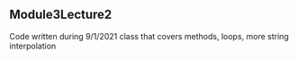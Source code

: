## Module3Lecture2 ##
Code written during 9/1/2021 class that covers methods, loops, more string interpolation
